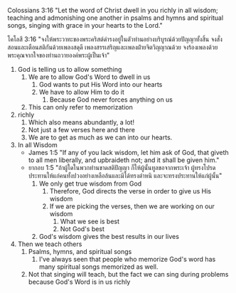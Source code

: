 Colossians 3:16 "Let the word of Christ dwell in you richly in all wisdom; teaching and admonishing one another in psalms and hymns and spiritual songs, singing with grace in your hearts to the Lord."

โคโลสี 3:16 "จงให้พระวาทะของพระคริสต์ดำรงอยู่ในตัวท่านอย่างบริบูรณ์ด้วยปัญญาทั้งสิ้น จงสั่งสอนและเตือนสติกันด้วยเพลงสดุดี เพลงสรรเสริญและเพลงฝ่ายจิตวิญญาณด้วย จงร้องเพลงด้วยพระคุณจากใจของท่านถวายองค์พระผู้เป็นเจ้า"

1. God is telling us to allow something
    1. We are to allow God's Word to dwell in us
        1. God wants to put His Word into our hearts
        2. We have to allow Him to do it
            1. Because God never forces anything on us
    2. This can only refer to memorization
2. richly
    1. Which also means abundantly, a lot!
    2. Not just a few verses here and there
    3. We are to get as much as we can into our hearts.
3. In all Wisdom
    - James 1:5 "If any of you lack wisdom, let him ask of God, that giveth to all men liberally, and upbraideth not; and it shall be given him."
    - ยากอบ 1:5 "ถ้าผู้ใดในพวกท่านขาดสติปัญญา ก็ให้ผู้นั้นทูลขอจากพระเจ้า ผู้ทรงโปรดประทานให้แก่คนทั้งปวงอย่างเหลือล้นและมิได้ทรงตำหนิ และจะทรงประทานให้แก่ผู้นั้น"
        1. We only get true wisdom from God
            1. Therefore, God directs the verse in order to give us His wisdom
            2. If we are picking the verses, then we are working on our wisdom
                1. What we see is best
                2. Not God's best
        2. God's wisdom gives the best results in our lives
4. Then we teach others
    1. Psalms, hymns, and spiritual songs
        1. I've always seen that people who memorize God's word has many spiritual songs memorized as well.
    2. Not that singing will teach, but the fact we can sing during problems because God's Word is in us richly
